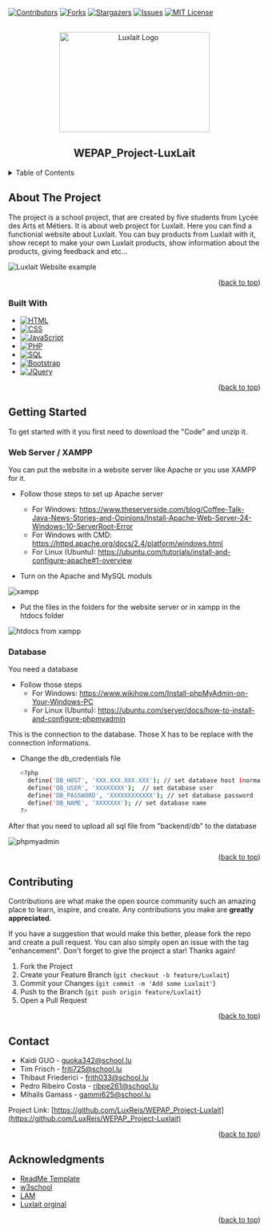 <a name="readme-top"></a>

<!-- Template used from https://github.com/othneildrew/Best-README-Template -->
<!-- PROJECT SHIELDS -->
<!--
*** I'm using markdown "reference style" links for readability.
*** Reference links are enclosed in brackets [ ] instead of parentheses ( ).
*** See the bottom of this document for the declaration of the reference variables
*** for contributors-url, forks-url, etc. This is an optional, concise syntax you may use.
*** https://www.markdownguide.org/basic-syntax/#reference-style-links
-->
[![Contributors][contributors-shield]][contributors-url]
[![Forks][forks-shield]][forks-url]
[![Stargazers][stars-shield]][stars-url]
[![Issues][issues-shield]][issues-url]
[![MIT License][license-shield]][license-url]


<!-- PROJECT LOGO -->
<br />
<div align="center">
  <a href="https://github.com/LuxReis/WEPAP_Project-Luxlait">
    <img src="https://encrypted-tbn0.gstatic.com/images?q=tbn:ANd9GcQNbROHIx3uWlCuQAwwnUfaax5Z36WtUlQJV2kslheyAA&s" alt="Luxlait Logo" width="300" height="200">
  </a>

<h2 align="center">WEPAP_Project-LuxLait</h2>
</div>


<!-- TABLE OF CONTENTS -->
<details>
  <summary>Table of Contents</summary>
  <ol>
    <li>
      <a href="#about-the-project">About The Project</a>
      <ul>
        <li><a href="#built-with">Built With</a></li>
      </ul>
    </li>
    <li>
      <a href="#getting-started">Getting Started</a>
      <ul>
        <li><a href="#xampp">Web Server / XAMPP</a></li>
        <li><a href="#database">Database</a></li>
      </ul>
    </li>
    <li><a href="#contributing">Contributing</a></li>
    <li><a href="#contact">Contact</a></li>
    <li><a href="#acknowledgments">Acknowledgments</a></li>
  </ol>
</details>

<!-- ABOUT THE PROJECT -->
## About The Project

The project is a school project, that are created by five students from Lycée des Arts et Métiers. It is about web project for Luxlait. Here you can find a functionial website about Luxlait.
You can buy products from Luxlait with it, show recept to make your own Luxlait products, show information about the products, giving feedback and etc...

<img src="https://cdn.discordapp.com/attachments/758231362057666570/1216781704505852045/image.png?ex=6601a345&is=65ef2e45&hm=1ff213388576a4f2f3d57cc2bff6b609637e03bcd9141d5c66d69b171793b0cc&" alt="Luxlait Website example">

<p align="right">(<a href="#readme-top">back to top</a>)</p>



### Built With

* [![HTML][HTML.js]][HTML-url]
* [![CSS][CSS.js]][CSS-url]
* [![JavaScript][JavaScript.js]][JavaScript-url]
* [![PHP][PHP.io]][PHP-url]
* [![SQL][SQL.io]][SQL-url]
* [![Bootstrap][Bootstrap.com]][Bootstrap-url]
* [![JQuery][JQuery.com]][JQuery-url]

<p align="right">(<a href="#readme-top">back to top</a>)</p>



<!-- GETTING STARTED -->
## Getting Started

To get started with it you first need to download the "Code" and unzip it.

### Web Server / XAMPP 

You can put the website in a website server like Apache or you use XAMPP for it.
* Follow those steps to set up Apache server
    * For Windows: https://www.theserverside.com/blog/Coffee-Talk-Java-News-Stories-and-Opinions/Install-Apache-Web-Server-24-Windows-10-ServerRoot-Error
    * For Windows with CMD: https://httpd.apache.org/docs/2.4/platform/windows.html
    * For Linux (Ubuntu): https://ubuntu.com/tutorials/install-and-configure-apache#1-overview

* Turn on the Apache and MySQL moduls
<p><img src="https://cdn.discordapp.com/attachments/758231362057666570/1216790970033504326/image.png?ex=6601abe6&is=65ef36e6&hm=f2a082cd9bf938e3cdde7f51ecb9b741340ae2d7c5572f344a2c782e05a687e3&" alt="xampp"></p>
  
* Put the files in the folders for the website server or in xampp in the htdocs folder
<p><img src="https://cdn.discordapp.com/attachments/758231362057666570/1216790927046344786/image.png?ex=6601abdb&is=65ef36db&hm=7f8154f34083bf53d39f3ade9882f2cf42ebdbf99c9c66d88992b90e9d1ec19c&" alt="htdocs from xampp"></p>

### Database

You need a database
* Follow those steps
    * For Windows: https://www.wikihow.com/Install-phpMyAdmin-on-Your-Windows-PC
    * For Linux (Ubuntu): https://ubuntu.com/server/docs/how-to-install-and-configure-phpmyadmin


This is the connection to the database. Those X has to be replace with the connection informations.
* Change the db_credentials file
  ```sh
  <?php
    define('DB_HOST', 'XXX.XXX.XXX.XXX'); // set database host (normally localhost)
    define('DB_USER', 'XXXXXXXX'); 	// set database user
    define('DB_PASSWORD', 'XXXXXXXXXXXX'); // set database password
    define('DB_NAME', 'XXXXXXX'); // set database name 
  ?>
  ```

After that you need to upload all sql file from "backend/db" to the database
<p><img src="https://cdn.discordapp.com/attachments/1131226423898685480/1216794815153574071/image.png?ex=6601af7a&is=65ef3a7a&hm=b5b57da443d03b56ec35f964b51aa620059359a6217414208e710df68dcc2df4&" alt="phpmyadmin"></p>

   <p align="right">(<a href="#readme-top">back to top</a>)</p>


<!-- CONTRIBUTING -->
## Contributing

Contributions are what make the open source community such an amazing place to learn, inspire, and create. Any contributions you make are **greatly appreciated**.

If you have a suggestion that would make this better, please fork the repo and create a pull request. You can also simply open an issue with the tag "enhancement".
Don't forget to give the project a star! Thanks again!

1. Fork the Project
2. Create your Feature Branch (`git checkout -b feature/Luxlait`)
3. Commit your Changes (`git commit -m 'Add some Luxlait'`)
4. Push to the Branch (`git push origin feature/Luxlait`)
5. Open a Pull Request

<p align="right">(<a href="#readme-top">back to top</a>)</p>


<!-- CONTACT -->
## Contact

* Kaidi GUO - guoka342@school.lu
* Tim Frisch - friti725@school.lu
* Thibaut Friederici - frith033@school.lu
* Pedro Ribeiro Costa - ribpe261@school.lu
* Mihails Gamass - gammi625@school.lu

Project Link: [https://github.com/LuxReis/WEPAP_Project-Luxlait](https://github.com/LuxReis/WEPAP_Project-Luxlait)

<p align="right">(<a href="#readme-top">back to top</a>)</p>



<!-- ACKNOWLEDGMENTS -->
## Acknowledgments

* [ReadMe Template](https://github.com/othneildrew/Best-README-Template)
* [w3school](https://www.w3schools.com)
* [LAM](https://www.artsetmetiers.lu)
* [Luxlait orginal](https://www.luxlait.lu/en/homepage/)

<p align="right">(<a href="#readme-top">back to top</a>)</p>



<!-- MARKDOWN LINKS & IMAGES -->
<!-- https://www.markdownguide.org/basic-syntax/#reference-style-links -->
[contributors-shield]: https://img.shields.io/github/contributors/LuxReis/WEPAP_Project-Luxlait.svg?style=for-the-badge
[contributors-url]: https://github.com/LuxReis/WEPAP_Project-Luxlait/graphs/contributors
[forks-shield]: https://img.shields.io/github/forks/LuxReis/WEPAP_Project-Luxlait.svg?style=for-the-badge
[forks-url]: https://github.com/LuxReis/WEPAP_Project-Luxlait/network/members
[stars-shield]: https://img.shields.io/github/stars/LuxReis/WEPAP_Project-Luxlait.svg?style=for-the-badge
[stars-url]: https://github.com/LuxReis/WEPAP_Project-Luxlait/stargazers
[issues-shield]: https://img.shields.io/github/issues/LuxReis/WEPAP_Project-Luxlait.svg?style=for-the-badge
[issues-url]: https://github.com/LuxReis/WEPAP_Project-Luxlait/issues
[license-shield]: https://img.shields.io/github/license/LuxReis/WEPAP_Project-Luxlait.svg?style=for-the-badge
[license-url]: https://github.com/LuxReis/WEPAP_Project-Luxlait/blob/master/LICENSE.txt
[HTML.js]: https://img.shields.io/badge/HTML-withe?style=for-the-badge&logo=html&color=orange
[HTML-url]: https://html.com
[CSS.js]: https://img.shields.io/badge/CSS-withe?style=for-the-badge&logo=CSS&color=blue
[CSS-url]: https://wiki.selfhtml.org/wiki/CSS
[JavaScript.js]: https://img.shields.io/badge/JavaScript-withe?style=for-the-badge&logo=javascript
[JavaScript-url]: https://www.javascript.com
[PHP.io]: https://img.shields.io/badge/PHP-withe?style=for-the-badge&logo=PHP&color=grey
[PHP-url]: https://www.php.net
[SQL.io]: https://img.shields.io/badge/SQL-withe?style=for-the-badge&logo=SQL&color=grey
[SQL-url]: https://sql.sh
[Bootstrap.com]: https://img.shields.io/badge/Bootstrap-563D7C?style=for-the-badge&logo=bootstrap&logoColor=white
[Bootstrap-url]: https://getbootstrap.com
[JQuery.com]: https://img.shields.io/badge/jQuery-0769AD?style=for-the-badge&logo=jquery&logoColor=white
[JQuery-url]: https://jquery.com 
